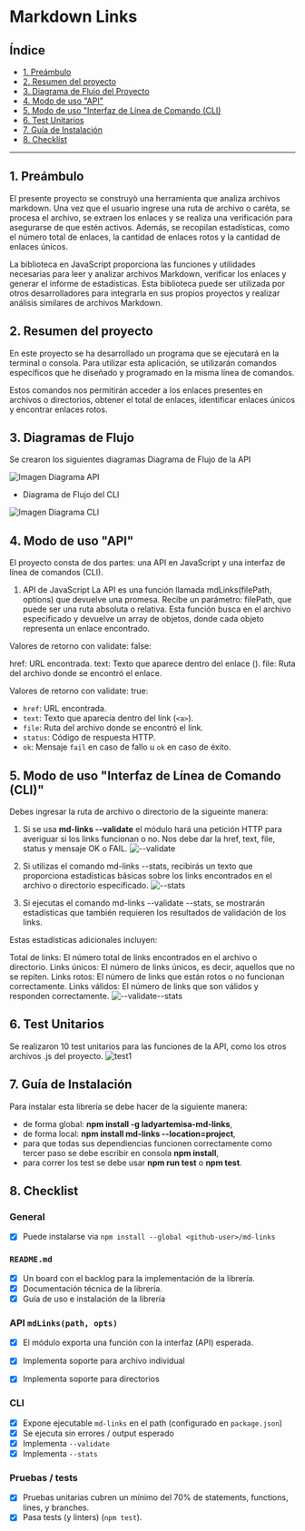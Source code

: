 # Markdown Links

## Índice

* [1. Preámbulo](#1-preámbulo)
* [2. Resumen del proyecto](#2-resumen-del-proyecto)
* [3. Diagrama de Flujo del Proyecto](#3-diagramas-de-flujo)
* [4. Modo de uso "API"](#4-Modo-de-uso-API)
* [5. Modo de uso "Interfaz de Línea de Comando (CLI)](#5-Modo-de-uso-interfaz-de-línea-de-comandos-CLI)
* [6. Test Unitarios](#6-test-unitarios)
* [7. Guía de Instalación](#7-guía-de-instalación)
* [8. Checklist](8#-checklist)


***

## 1. Preámbulo

El presente proyecto se construyò una herramienta que analiza archivos markdown. Una vez que  el usuario ingrese una ruta de archivo o carèta, se procesa el archivo, se extraen los enlaces y se realiza una verificación para asegurarse de que estén activos. Además, se recopilan estadísticas, como el número total de enlaces, la cantidad de enlaces rotos y la cantidad de enlaces únicos.

La biblioteca en JavaScript proporciona las funciones y utilidades necesarias para leer y analizar archivos Markdown, verificar los enlaces y generar el informe de estadísticas. Esta biblioteca puede ser utilizada por otros desarrolladores para integrarla en sus propios proyectos y realizar análisis similares de archivos Markdown.

## 2. Resumen del proyecto

En este proyecto se ha desarrollado un programa que se ejecutará en la terminal o consola. Para utilizar esta aplicación, se utilizarán comandos específicos que he diseñado y programado en la misma línea de comandos.

Estos comandos nos permitirán acceder a los enlaces presentes en archivos o directorios, obtener el total de enlaces, identificar enlaces únicos y encontrar enlaces rotos.

## 3. Diagramas de Flujo
Se crearon los siguientes diagramas
 Diagrama de Flujo de la API

![Imagen Diagrama API](/digrama/digrama.drawio.png)

- Diagrama de Flujo del CLI

![Imagen Diagrama CLI](/digrama/digramacli.drawio.png)




## 4. Modo de uso "API"
El proyecto consta de dos partes: una API en JavaScript y una interfaz de línea de comandos (CLI).

1. API de JavaScript
La API es una función llamada mdLinks(filePath, options) que devuelve una promesa. Recibe un parámetro: filePath, que puede ser una ruta absoluta o relativa. Esta función busca en el archivo especificado y devuelve un array de objetos, donde cada objeto representa un enlace encontrado.

Valores de retorno con validate: false:

href: URL encontrada.
text: Texto que aparece dentro del enlace (<a>).
file: Ruta del archivo donde se encontró el enlace.

Valores de retorno con validate: true:


* `href`: URL encontrada.
* `text`: Texto que aparecía dentro del link (`<a>`).
* `file`: Ruta del archivo donde se encontró el link.
* `status`: Código de respuesta HTTP.
* `ok`: Mensaje `fail` en caso de fallo u `ok` en caso de éxito.

## 5. Modo de uso "Interfaz de Línea de Comando (CLI)"
Debes ingresar la ruta de archivo o directorio de la sigueinte manera:

1.  Si se usa **md-links <path> --validate** el módulo hará una petición HTTP para averiguar si los links funcionan o no. Nos debe dar la href, text, file, status y mensaje OK o FAIL. 
![--validate](/comandos/validateDirectory.png)

2. Si utilizas el comando md-links <path> --stats, recibirás un texto que proporciona estadísticas básicas sobre los links encontrados en el archivo o directorio especificado.
![--stats](/comandos/stats.png)

3. Si ejecutas el comando md-links <path> --validate --stats, se mostrarán estadísticas que también requieren los resultados de validación de los links.

Estas estadísticas adicionales incluyen:

Total de links: El número total de links encontrados en el archivo o directorio.
Links únicos: El número de links únicos, es decir, aquellos que no se repiten.
Links rotos: El número de links que están rotos o no funcionan correctamente.
Links válidos: El número de links que son válidos y responden correctamente.
![--validate--stats](/comandos/statsvaliate.png)


## 6. Test Unitarios

Se realizaron 10 test unitarios para  las funciones de la API, como los otros archivos .js del proyecto.
![test1](/comandos/test.png)

## 7. Guía de Instalación

Para instalar esta librería se debe hacer de la siguiente manera: 

- de forma global: **npm install -g ladyartemisa-md-links**,
- de forma local: **npm install md-links --location=project**,
- para que todas sus dependiencias funcionen correctamente como tercer paso se debe escribir en consola **npm install**,
- para correr los test se debe usar **npm run test** o **npm test**.

## 8. Checklist

### General

* [x] Puede instalarse via `npm install --global <github-user>/md-links`

### `README.md`

* [x] Un board con el backlog para la implementación de la librería.
* [x] Documentación técnica de la librería.
* [x] Guía de uso e instalación de la librería

### API `mdLinks(path, opts)`

* [x] El módulo exporta una función con la interfaz (API) esperada.
* [x] Implementa soporte para archivo individual
* [x] Implementa soporte para directorios


### CLI

* [x] Expone ejecutable `md-links` en el path (configurado en `package.json`)
* [x] Se ejecuta sin errores / output esperado
* [x] Implementa `--validate`
* [x] Implementa `--stats`

### Pruebas / tests

* [x] Pruebas unitarias cubren un mínimo del 70% de statements, functions,
  lines, y branches.
* [x] Pasa tests (y linters) (`npm test`).
